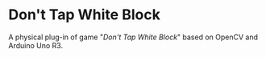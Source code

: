 # Don't Tap White Block
A physical plug-in of game "*Don't Tap White Block*" based on OpenCV and Arduino Uno R3.